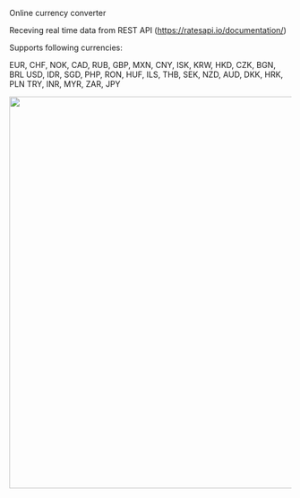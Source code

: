 Online currency converter

Receving real time data from REST API (https://ratesapi.io/documentation/)

Supports following currencies:

EUR, CHF, NOK, CAD, RUB, GBP, MXN, CNY, ISK, KRW, HKD, CZK, BGN, BRL
USD, IDR, SGD, PHP, RON, HUF, ILS, THB, SEK, NZD, AUD, DKK, HRK, PLN
TRY, INR, MYR, ZAR, JPY

<img src="https://github.com/hnariman/online_currency_converter/blob/master/exchange.png" width=700px/>
